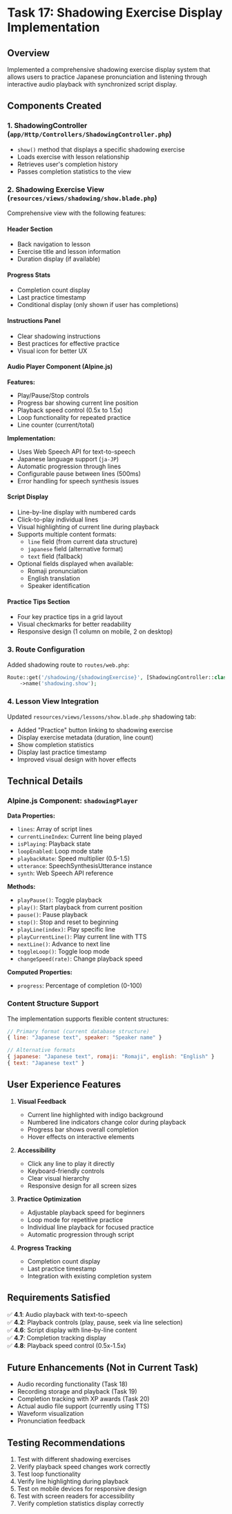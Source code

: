 # Task 17: Shadowing Exercise Display Implementation

## Overview
Implemented a comprehensive shadowing exercise display system that allows users to practice Japanese pronunciation and listening through interactive audio playback with synchronized script display.

## Components Created

### 1. ShadowingController (`app/Http/Controllers/ShadowingController.php`)
- `show()` method that displays a specific shadowing exercise
- Loads exercise with lesson relationship
- Retrieves user's completion history
- Passes completion statistics to the view

### 2. Shadowing Exercise View (`resources/views/shadowing/show.blade.php`)
Comprehensive view with the following features:

#### Header Section
- Back navigation to lesson
- Exercise title and lesson information
- Duration display (if available)

#### Progress Stats
- Completion count display
- Last practice timestamp
- Conditional display (only shown if user has completions)

#### Instructions Panel
- Clear shadowing instructions
- Best practices for effective practice
- Visual icon for better UX

#### Audio Player Component (Alpine.js)
**Features:**
- Play/Pause/Stop controls
- Progress bar showing current line position
- Playback speed control (0.5x to 1.5x)
- Loop functionality for repeated practice
- Line counter (current/total)

**Implementation:**
- Uses Web Speech API for text-to-speech
- Japanese language support (`ja-JP`)
- Automatic progression through lines
- Configurable pause between lines (500ms)
- Error handling for speech synthesis issues

#### Script Display
- Line-by-line display with numbered cards
- Click-to-play individual lines
- Visual highlighting of current line during playback
- Supports multiple content formats:
  - `line` field (from current data structure)
  - `japanese` field (alternative format)
  - `text` field (fallback)
- Optional fields displayed when available:
  - Romaji pronunciation
  - English translation
  - Speaker identification

#### Practice Tips Section
- Four key practice tips in a grid layout
- Visual checkmarks for better readability
- Responsive design (1 column on mobile, 2 on desktop)

### 3. Route Configuration
Added shadowing route to `routes/web.php`:
```php
Route::get('/shadowing/{shadowingExercise}', [ShadowingController::class, 'show'])
    ->name('shadowing.show');
```

### 4. Lesson View Integration
Updated `resources/views/lessons/show.blade.php` shadowing tab:
- Added "Practice" button linking to shadowing exercise
- Display exercise metadata (duration, line count)
- Show completion statistics
- Display last practice timestamp
- Improved visual design with hover effects

## Technical Details

### Alpine.js Component: `shadowingPlayer`
**Data Properties:**
- `lines`: Array of script lines
- `currentLineIndex`: Current line being played
- `isPlaying`: Playback state
- `loopEnabled`: Loop mode state
- `playbackRate`: Speed multiplier (0.5-1.5)
- `utterance`: SpeechSynthesisUtterance instance
- `synth`: Web Speech API reference

**Methods:**
- `playPause()`: Toggle playback
- `play()`: Start playback from current position
- `pause()`: Pause playback
- `stop()`: Stop and reset to beginning
- `playLine(index)`: Play specific line
- `playCurrentLine()`: Play current line with TTS
- `nextLine()`: Advance to next line
- `toggleLoop()`: Toggle loop mode
- `changeSpeed(rate)`: Change playback speed

**Computed Properties:**
- `progress`: Percentage of completion (0-100)

### Content Structure Support
The implementation supports flexible content structures:
```javascript
// Primary format (current database structure)
{ line: "Japanese text", speaker: "Speaker name" }

// Alternative formats
{ japanese: "Japanese text", romaji: "Romaji", english: "English" }
{ text: "Japanese text" }
```

## User Experience Features

1. **Visual Feedback**
   - Current line highlighted with indigo background
   - Numbered line indicators change color during playback
   - Progress bar shows overall completion
   - Hover effects on interactive elements

2. **Accessibility**
   - Click any line to play it directly
   - Keyboard-friendly controls
   - Clear visual hierarchy
   - Responsive design for all screen sizes

3. **Practice Optimization**
   - Adjustable playback speed for beginners
   - Loop mode for repetitive practice
   - Individual line playback for focused practice
   - Automatic progression through script

4. **Progress Tracking**
   - Completion count display
   - Last practice timestamp
   - Integration with existing completion system

## Requirements Satisfied

✅ **4.1**: Audio playback with text-to-speech  
✅ **4.2**: Playback controls (play, pause, seek via line selection)  
✅ **4.6**: Script display with line-by-line content  
✅ **4.7**: Completion tracking display  
✅ **4.8**: Playback speed control (0.5x-1.5x)

## Future Enhancements (Not in Current Task)
- Audio recording functionality (Task 18)
- Recording storage and playback (Task 19)
- Completion tracking with XP awards (Task 20)
- Actual audio file support (currently using TTS)
- Waveform visualization
- Pronunciation feedback

## Testing Recommendations
1. Test with different shadowing exercises
2. Verify playback speed changes work correctly
3. Test loop functionality
4. Verify line highlighting during playback
5. Test on mobile devices for responsive design
6. Test with screen readers for accessibility
7. Verify completion statistics display correctly
